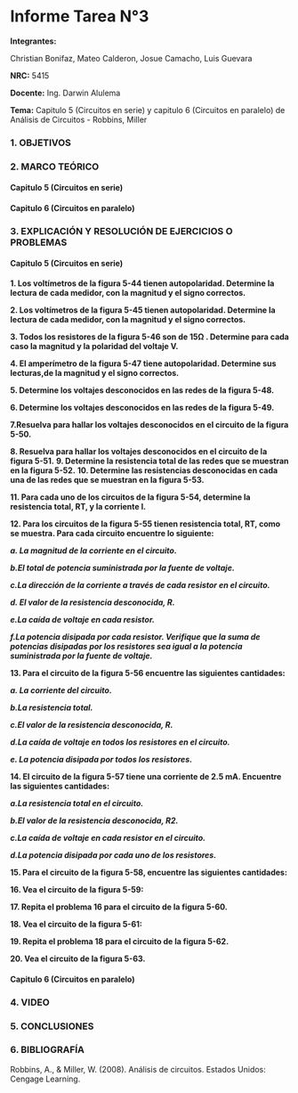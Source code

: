 # Informe Tarea N°3
**Integrantes:**

Christian Bonifaz, Mateo Calderon, Josue Camacho, Luis Guevara

**NRC:** 5415

**Docente:** Ing. Darwin Alulema

**Tema:** Capitulo 5 (Circuitos en serie) y capitulo 6 (Circuitos en paralelo) de Análisis de Circuitos - Robbins, Miller

### 1. OBJETIVOS

### 2. MARCO TEÓRICO

#### Capitulo 5 (Circuitos en serie)

#### Capitulo 6 (Circuitos en paralelo)

### 3. EXPLICACIÓN Y RESOLUCIÓN DE EJERCICIOS O PROBLEMAS

#### Capitulo 5 (Circuitos en serie)
**1. Los voltímetros de la figura 5-44 tienen autopolaridad. Determine la lectura de cada medidor, con la magnitud y el signo correctos.**

**2. Los voltímetros de la figura 5-45 tienen autopolaridad. Determine la lectura de cada medidor, con la magnitud y el signo correctos.**

**3. Todos los resistores de la figura 5-46 son de 15Ω . Determine para cada caso la magnitud y la polaridad del voltaje V.**

**4. El amperímetro de la figura 5-47 tiene autopolaridad. Determine sus lecturas,de la magnitud y el signo correctos.**

**5. Determine los voltajes desconocidos en las redes de la figura 5-48.**

**6. Determine los voltajes desconocidos en las redes de la figura 5-49.**

**7.Resuelva para hallar los voltajes desconocidos en el circuito de la figura 5-50.**

**8. Resuelva para hallar los voltajes desconocidos en el circuito de la figura 5-51.**
**9. Determine la resistencia total de las redes que se muestran en la figura 5-52.**
**10. Determine las resistencias desconocidas en cada una de las redes que se muestran en la figura 5-53.**

**11. Para cada uno de los circuitos de la figura 5-54, determine la resistencia total, RT, y la corriente I.**

**12.  Para los circuitos de la figura 5-55 tienen resistencia total, RT, como se muestra. Para cada circuito encuentre lo siguiente:**

***a. La magnitud de la corriente en el circuito.***

***b.El total de potencia suministrada por la fuente de voltaje.***

***c.La dirección de la corriente a través de cada resistor en el circuito.***

***d. El valor de la resistencia desconocida, R.***

***e.La caída de voltaje en cada resistor.***

***f.La potencia disipada por cada resistor. Verifique que la suma de potencias disipadas por los resistores sea igual a la potencia suministrada por la fuente de voltaje.***

**13. Para el circuito de la figura 5-56 encuentre las siguientes cantidades:**
 
***a. La corriente del circuito.***

***b.La resistencia total.***

***c.El valor de la resistencia desconocida, R.***

***d.La caída de voltaje en todos los resistores en el circuito.***

***e. La potencia disipada por todos los resistores.***

**14. El circuito de la figura 5-57 tiene una corriente de 2.5 mA. Encuentre las siguientes cantidades:**

***a.La resistencia total en el circuito.***

***b.El valor de la resistencia desconocida, R2.***

***c.La caída de voltaje en cada resistor en el circuito.***

***d.La potencia disipada por cada uno de los resistores.***

**15. Para el circuito de la figura 5-58, encuentre las siguientes cantidades:**

**16. Vea el circuito de la figura 5-59:**

**17. Repita el problema 16 para el circuito de la figura 5-60.**

**18. Vea el circuito de la figura 5-61:**

**19. Repita el problema 18 para el circuito de la figura 5-62.**

**20. Vea el circuito de la figura 5-63.**





#### Capitulo 6 (Circuitos en paralelo)

### 4. VIDEO

### 5. CONCLUSIONES 

### 6. BIBLIOGRAFÍA

Robbins, A., & Miller, W. (2008). Análisis de circuitos. Estados Unidos: Cengage Learning.
